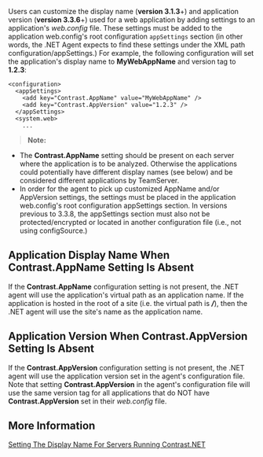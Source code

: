 <!--
title: "Application Specific Settings"
description: "Guide to setting the applications display name and version"
tags: "configuration microsoft IIS application name agent installation .NET version"
-->

Users can customize the display name (**version 3.1.3**+) and application version (**version 3.3.6**+) used for a web application by adding settings to an application's *web.config* file. These settings must be added to the application web.config's root configuration ```appSettings``` section (in other words, the .NET Agent expects to find these settings under the XML path configuration/appSettings.) For example, the following configuration will set the application's display name to **MyWebAppName** and version tag to **1.2.3**:

```
<configuration>
  <appSettings>
    <add key="Contrast.AppName" value="MyWebAppName" />
    <add key="Contrast.AppVersion" value="1.2.3" />
  </appSettings>
  <system.web>
    ...
```

>**Note:** 
* The **Contrast.AppName** setting should be present on each server where the application is to be analyzed. Otherwise the applications could potentially have different display names (see below) and be considered different applications by TeamServer. 
* In order for the agent to pick up customized AppName and/or AppVersion settings, the settings must be placed in the application web.config's root configuration appSettings section. In versions previous to 3.3.8, the appSettings section must also not be protected/encrypted or located in another configuration file (i.e., not using configSource.)

## Application Display Name When **Contrast.AppName** Setting Is Absent

If the **Contrast.AppName** configuration setting is not present, the .NET agent will use the application's virtual path as an application name. If the application is hosted in the root of a site (i.e. the virtual path is ***/***), then the .NET agent will use the site's name as the application name.

## Application Version When **Contrast.AppVersion** Setting Is Absent

If the **Contrast.AppVersion** configuration setting is not present, the .NET agent will use the application version set in the agent's configuration file. Note that setting **Contrast.AppVersion** in the agent's configuration file will use the same version tag for all applications that do NOT have **Contrast.AppVersion** set in their *web.config* file. 


## More Information

[Setting The Display Name For Servers Running Contrast.NET](installation_netconfig.html#server)
